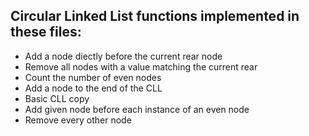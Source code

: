 ## Circular Linked List functions implemented in these files:
- Add a node diectly before the current rear node
- Remove all nodes with a value matching the current rear
- Count the number of even nodes
- Add a node to the end of the CLL
- Basic CLL copy
- Add given node before each instance of an even node
- Remove every other node
